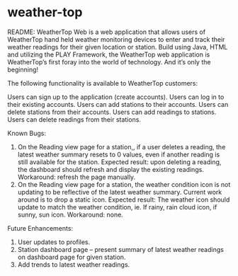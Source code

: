 # weather-top

README: 
WeatherTop Web is a web application that allows users of WeatherTop hand held weather monitoring devices to enter and track their weather readings for their given location or station. 
Build using Java, HTML and utilizing the PLAY Framework, the WeatherTop web application is WeatherTop’s first foray into the world of technology. And it’s only the beginning! 

The following functionality is available to WeatherTop customers: 

Users can sign up to the application (create accounts).
Users can log in to their existing accounts. 
Users can add stations to their accounts. 
Users can delete stations from their accounts. 
Users can add readings to stations. 
Users can delete readings from their stations. 

Known Bugs: 
1.	On the Reading view page for a station,, if a user deletes a reading, the latest weather summary resets to 0 values, even if another reading is still available for the station. 
Expected result: upon deleting a reading, the dashboard should refresh and display the existing readings. 
Workaround: refresh the page manually. 
2.	On the Reading view page for a station, the weather condition icon is not updating to be reflective of the latest weather summary. Current work around is to drop a static icon. 
Expected result: The weather icon should update to match the weather condition, ie. If rainy, rain cloud icon, if sunny, sun icon. 
Workaround: none. 

Future Enhancements: 

1.	User updates to profiles. 
2.	Station dashboard page – present summary of latest weather readings on dashboard page for given station. 
3.	Add trends to latest weather readings. 
